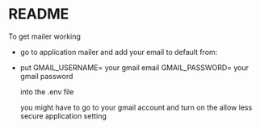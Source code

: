 # README

To get mailer working 
- go to application mailer and add your email to default from:
- put 
      GMAIL_USERNAME= your gmail email
      GMAIL_PASSWORD= your gmail password 

  into the .env file

  you might have to go to your gmail account and turn on the 
  allow less secure application setting

